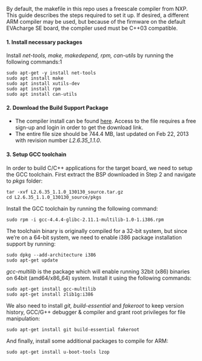 By default, the makefile in this repo uses a freescale compiler from NXP. This guide describes the steps required to set it up. If desired, a different ARM compiler may be used, but because of the firmware on the default EVAcharge SE board, the compiler used must be C++03 compatible. 

#### 1. Install necessary packages

Install _net-tools, make, makedepend, rpm, can-utils_ by running the following commands:1
```
sudo apt-get -y install net-tools
sudo apt install make
sudo apt install xutils-dev
sudo apt install rpm
sudo apt install can-utils
```

#### 2. Download the Build Support Package

- The compiler install can be found [here](https://www.nxp.com/products/processors-and-microcontrollers/arm-processors/i-mx-applications-processors/i-mx28-processors/multimedia-applications-processors-dual-ethernet-dual-can-lcd-touch-screen-arm9-core:i.MX287). Access to the file requires a free sign-up and login in order to get the download link.
- The entire file size should be 744.4 MB, last updated on Feb 22, 2013 with revision number _L2.6.35_1.1.0_.

#### 3. Setup GCC toolchain

In order to build C/C++ applications for the target board, we need to setup the GCC toolchain. First extract the BSP downloaded in Step 2 and navigate to _pkgs_ folder:

```
tar -xvf L2.6.35_1.1.0_130130_source.tar.gz
cd L2.6.35_1.1.0_130130_source/pkgs
```

Install the GCC toolchain by running the following command:

```
sudo rpm -i gcc-4.4.4-glibc-2.11.1-multilib-1.0-1.i386.rpm
```

The toolchain binary is originally compiled for a 32-bit system, but since we’re on a 64-bit system, we need to enable i386 package installation support by running:

```
sudo dpkg --add-architecture i386
sudo apt-get update
```

_gcc-multilib_ is the package which will enable running 32bit (x86) binaries on 64bit (amd64/x86_64) system. Install it using the following commands:

```
sudo apt-get install gcc-multilib
sudo apt-get install zlib1g:i386
```

We also need to install _git, build-essential_ and _fakeroot_ to keep version history, GCC/G++ debugger & compiler and grant root privileges for file manipulation:

```
sudo apt-get install git build-essential fakeroot
```

And finally, install some additional packages to compile for ARM:

```
sudo apt-get install u-boot-tools lzop
```
